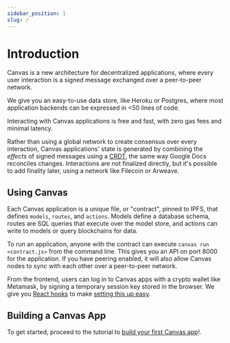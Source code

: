 ```yaml
---
sidebar_position: 1
slug: /
---
```


# Introduction

Canvas is a new architecture for decentralized applications, where every user interaction is a signed message exchanged over a peer-to-peer network.

We give you an easy-to-use data store, like Heroku or Postgres, where most application backends can be expressed in <50 lines of code.

Interacting with Canvas applications is free and fast, with zero gas fees and minimal latency.

Rather than using a global network to create consensus over every interaction, Canvas applications' state is generated by combining the *effects* of signed messages using a [CRDT](https://crdt.tech/), the same way Google Docs reconciles changes. Interactions are not finalized directly, but it's possible to add finality later, using a network like Filecoin or Arweave.

## Using Canvas

Each Canvas application is a unique file, or "contract", pinned to IPFS, that defines `models`, `routes`, and `actions`. Models define a database schema, routes are SQL queries that execute over the model store, and actions can write to models or query blockchains for data.

To run an application, anyone with the contract can execute `canvas run <contract.js>` from the command line. This gives you an API on port 8000 for the application. If you have peering enabled, it will also allow Canvas nodes to sync with each other over a peer-to-peer network.

From the frontend, users can log in to Canvas apps with a crypto wallet like Metamask, by signing a temporary session key stored in the browser. We give you [React hooks](https://www.npmjs.com/package/@canvas-js/hooks) to make [setting this up easy](./docs/tutorial/writing-a-canvas-frontend).

## Building a Canvas App

To get started, proceed to the tutorial to [build your first Canvas app](./docs/tutorial/writing-a-canvas-contract)!.
